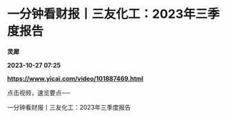 # 一分钟看财报丨三友化工：2023年三季度报告
**灵犀**

**2023-10-27 07:25**

**https://www.yicai.com/video/101887469.html**

点击视频，速览要点──

一分钟看财报丨三友化工：2023年三季度报告